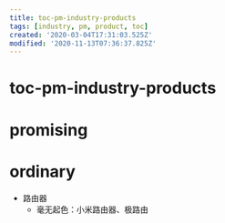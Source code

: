 ```yaml
---
title: toc-pm-industry-products
tags: [industry, pm, product, toc]
created: '2020-03-04T17:31:03.525Z'
modified: '2020-11-13T07:36:37.825Z'
---
```


# toc-pm-industry-products

# promising

# ordinary

- 路由器
  - 毫无起色：小米路由器、极路由
